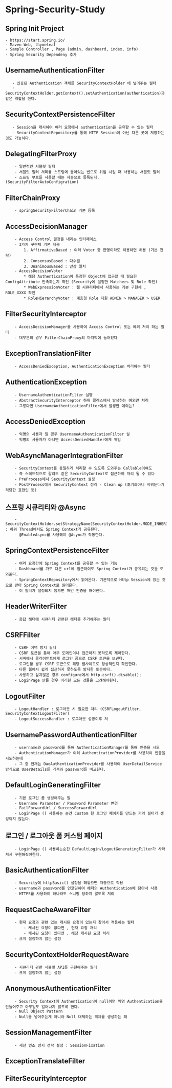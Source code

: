 # Spring-Security-Study

## Spring Init Project 
```
- https://start.spring.io/
- Maven Web, thymeleaf
- Sample Controller , Page (admin, dashboard, index, info)
- Spring Security Dependeny 추가
``` 
## UsernameAuthenticationFilter
```
   - 인증된 Authentication 객체를 SecurityContextHolder 에 넣어주는 필터
   - SecurityContextHolder.getContext().setAuthentication(authentication)과 같은 역할을 한다.
```
## SecurityContextPersistenceFilter
```
   - Session을 캐시하여 여러 요청에서 authentication을 공유할 수 있는 필터
   - SecurityContextRepository를 통해 HTTP Session이 아닌 다른 곳에 저장하는 것도 가능하다.
```
## DelegatingFilterProxy
```
    - 일반적인 서블릿 필터
    - 서블릿 필터 처리를 스프링에 들어있는 빈으로 위임 시킬 때 사용하는 서블릿 필터
    - 스프링 부트를 사용할 때는 자동으로 등록된다. (SecurityFilterAutoConfigration)
```
## FilterChainProxy
```
    - springSecurityFilterChain 기본 등록
``` 
## AccessDecisionManager
```
    - Access Control 결정을 내리는 인터페이스
    - 3가지 구현체 기본 제공
        1. AffirmativeBased : 여러 Voter 중 한명이라도 허용하면 허용 (기본 전략)
        2. ConsensusBased : 다수결
        3. UnanimousBased : 만장 일치
    - AccessDecisionVoter
        * 해당 Authentication이 특정한 Object에 접근할 때 필요한 ConfigAttribute 만족하는지 확인 (Security에 설정한 Matchers 및 Role 확인)
        * WebExpressionVoter : 웹 시큐리티에서 사용하는 기본 구현체 , ROLE_XXXX 확인
        * RoleHierarchyVoter : 계층형 Role 지원 ADMIN > MANAGER > USER
```

## FilterSecurityInterceptor
```
    - AccessDecisionManager를 사용하여 Access Control 또는 예외 처리 하는 필터
    - 대부분의 경우 FilterChainProxy의 마지막에 들어있다
```

## ExceptionTranslationFilter
```
    - AccessDeniedException, AuthenticationException 처리하는 필터
```

## AuthenticationException
```
    - UsernameAuthenticationFilter 실행
    - AbstractSecurityInterceptor 하위 클래스에서 발생하는 예외만 처리 
    - 그렇다면 UsernameAuthenticationFilter에서 발생한 예외는?
```

## AccessDeniedException
```
    - 익명의 사용자 일 경우 UsernameAuthenticationFilter 실
    - 익명의 사용자가 아니면 AccessDeniedHandler에게 위임
```
## WebAsyncManagerIntegrationFilter 
```
    - SecurityContext를 동일하게 처리할 수 있도록 도와주는 Callable이여도  
    - 즉 스레드적으로 갈려도 같은 SecurityContext로 접근하여 처리 될 수 있다
    - PreProcess에서 SecurityContext 설정
    - PostProcess에서 SecurityContext 정리 - Clean up (초기화아니 비워둔다가 적당한 표현인 듯)
```
## 스프링 시큐리티와 @Async
```
    - SecurityContextHolder.setStrategyName(SecurityContextHolder.MODE_INHERITABLETHREADLOCAL); : 하위 Thread에서도 Spring Context가 공유된다.
    - @EnableAsync를 사용해야 @Async가 작동한다.
```
## SpringContextPersistenceFilter
```
    - 여러 요청간에 Spring Context를 공유할 수 있는 기능
    - Dashboard를 가도 다른 url에 접근하여도 Spring Context가 공유되는 것을 도와준다.
    - SpringContextRepository에서 읽어온다. 기본적으로 Http Session에 있는 것으로 받아 Spring Context로 읽어온다.
    - 이 필터가 설정되지 않으면 매번 인증을 해야한다.
```
## HeaderWriterFilter
```
    - 응답 해더에 시큐리티 관련된 헤더를 추가해주는 필터
```

## CSRFFilter
```
    - CSRF 어택 방지 필터
    - CSRF 토큰을 통해 아무 도메인이나 접근하지 못하도록 제어한다.
    - 서버에서 클라이언트에게 로그인 폼으로 CSRF 토큰을 보낸다.
    - 로그인할 경우 CSRF 토큰으로 해당 웹사이트로 정상적인지 확인한다.
    - 다른 웹에서 쉽게 접근하지 못하도록 방지한 토큰이다.
    - 사용하고 싶지않은 경우 configure에서 http.csrf().disable();
    - LoginPage 만들 경우 이러한 모든 것들을 고려해야한다.
```
## LogoutFilter
```
    - LogoutHandler : 로그아웃 시 필요한 처리 (CSRFLogoutFilter, SecurityContextLogoutFilter)
    - LogoutSuccessHandler : 로그아웃 성공이후 처
```
## UsernamePasswordAuthenticationFilter
```
    - username과 password를 통해 AuthenticationManager를 통해 인증을 시도   
    - AuthenticationManager가 여러 AuthenticationProvider를 사용하여 인증을 시도하는데
    - 그 중 현재는 DaoAuthenticationProvider를 사용하여 UserDetailService 방식으로 UserDetails를 가져와 password를 비교한다.
``` 
## DefaultLoginGeneratingFilter
```
    - 기본 로그인 폼 생성해주는 필
    - Username Parameter / Password Parameter 변경
    - FailForwardUrl / SuccessForwardUrl   
    - LoginPage () 사용하는 순간 Custom 한 로그인 페이지를 만드는 거라 필터가 생성되지 않는다.
```
## 로그인 / 로그아웃 폼 커스텀 페이지 
```
    - LoginPage () 사용하는순간 DefaultLogin/LogoutGeneratingFilter가 사라져서 구현해줘야한다.
```

## BasicAuthenticationFilter
```
    - Security에 httpBasic() 설정을 해놓으면 자동으로 적용
    - username과 password를 인코딩하여 해더의 Authentication에 담아서 사용
    - HTTPS를 사용하여 하나라도 스니핑 당하지 않도록 처리
```
## RequestCacheAwareFilter
```
    - 현재 요청과 관련 있는 캐시된 요청이 있는지 찾아서 적용하는 필터
        - 캐시된 요청이 없다면 , 현재 요청 처리
        - 캐시된 요청이 있다면 , 해당 캐시된 요청 처리
    - 크게 설정하지 않는 설정
```
## SecurityContextHolderRequestAware
```
    - 시큐리티 관련 서블릿 API를 구현해주는 필터 
    - 크게 설정하지 않는 설정 
```
## AnonymousAuthenticationFilter
```
    - Security Context에 Authentication이 null이면 익명 Authentication을 만들어주고 아무일도 일어나지 않도록 한다.
    - Null Object Pattern
    - Null을 넣어주는게 아니라 Null 대체하는 객체를 생성하는 패
```
## SessionManagementFilter
```
    - 세션 변조 방지 전략 설정 : SessionFixation
``` 
## ExceptionTranslateFilter   
## FilterSecurityInterceptor

